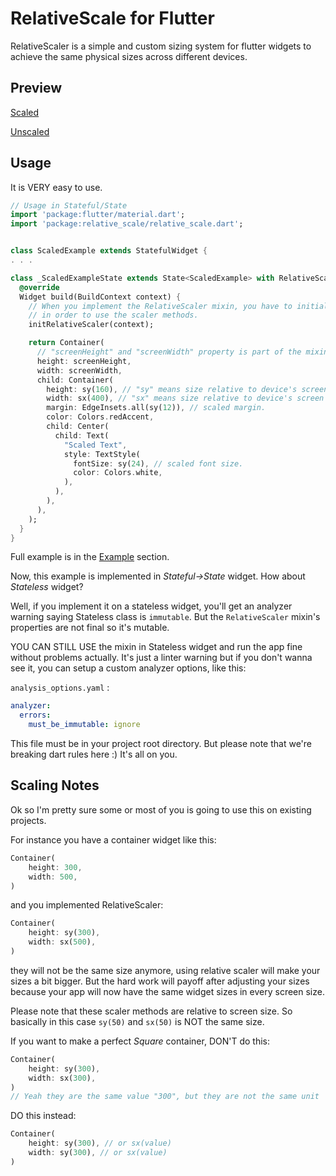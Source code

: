 # RelativeScale for Flutter

RelativeScaler is a simple and custom sizing system for flutter widgets to achieve the same physical sizes across different devices.

## Preview

[Scaled](https://i.imgur.com/t2o51ls.png)

[Unscaled](https://i.imgur.com/Qe0GNVk.png)

## Usage

It is VERY easy to use.

```Dart
// Usage in Stateful/State
import 'package:flutter/material.dart';
import 'package:relative_scale/relative_scale.dart';


class ScaledExample extends StatefulWidget {
. . .

class _ScaledExampleState extends State<ScaledExample> with RelativeScaler {
  @override
  Widget build(BuildContext context) {
    // When you implement the RelativeScaler mixin, you have to initialize it
    // in order to use the scaler methods.
    initRelativeScaler(context);

    return Container(
      // "screenHeight" and "screenWidth" property is part of the mixin.
      height: screenHeight,
      width: screenWidth,
      child: Container(
        height: sy(160), // "sy" means size relative to device's screen height.
        width: sx(400), // "sx" means size relative to device's screen width.
        margin: EdgeInsets.all(sy(12)), // scaled margin.
        color: Colors.redAccent,
        child: Center(
          child: Text(
            "Scaled Text",
            style: TextStyle(
              fontSize: sy(24), // scaled font size.
              color: Colors.white,
            ),
          ),
        ),
      ),
    );
  }
}

```

Full example is in the [Example](https://pub.dev/packages/relative_scale#-example-tab-) section.

Now, this example is implemented in _Stateful->State_ widget. How about _Stateless_ widget?

Well, if you implement it on a stateless widget, you'll get an analyzer warning saying Stateless class is `immutable`. But the `RelativeScaler` mixin's properties are not final so it's mutable.

YOU CAN STILL USE the mixin in Stateless widget and run the app fine without problems actually.
It's just a linter warning but if you don't wanna see it, you can setup a custom analyzer options, like this:

`analysis_options.yaml` :

```yaml
analyzer:
  errors:
    must_be_immutable: ignore
```

This file must be in your project root directory. But please note that we're breaking dart rules here :) It's all on you.

## Scaling Notes

Ok so I'm pretty sure some or most of you is going to use this on existing projects.

For instance you have a container widget like this:

```Dart
Container(
    height: 300,
    width: 500,
)
```

and you implemented RelativeScaler:

```Dart
Container(
    height: sy(300),
    width: sx(500),
)
```

they will not be the same size anymore, using relative scaler will make your sizes a bit bigger. But the hard work will payoff after adjusting your sizes because your app will now have the same widget sizes in every screen size.

Please note that these scaler methods are relative to screen size. So basically in this case `sy(50)` and `sx(50)` is NOT the same size.

If you want to make a perfect _Square_ container, DON'T do this:

```Dart
Container(
    height: sy(300),
    width: sx(300),
)
// Yeah they are the same value "300", but they are not the same unit 'cause you used "sx" on the width.
```

DO this instead:

```Dart
Container(
    height: sy(300), // or sx(value)
    width: sy(300), // or sx(value)
)
```
